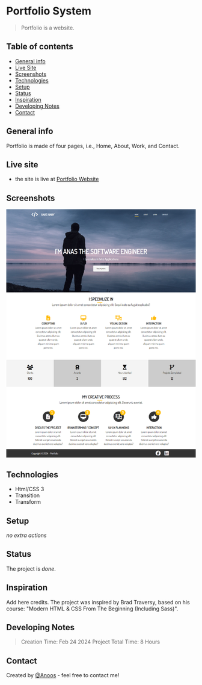 # Portfolio System

> Portfolio is a website.

## Table of contents

- [General info](#general-info)
- [Live Site](#live-site)
- [Screenshots](#screenshots)
- [Technologies](#technologies)
- [Setup](#setup)
- [Status](#status)
- [Inspiration](#inspiration)
- [Developing Notes](#Developing-Notes)
- [Contact](#contact)

## General info

Portfolio is made of four pages, i.e., Home, About, Work, and Contact.

## Live site
- the site is live at [Portfolio Website](https://portfolio-website.netlify.app/)

## Screenshots

![Example screenshot](./img/screenshot.png)

## Technologies

- Html/CSS 3
- Transition
- Transform

## Setup

_no extra actions_

## Status

The project is _done_.

## Inspiration

Add here credits. The project was inspired by Brad Traversy, based on his course: "Modern HTML & CSS From The Beginning (Including Sass)".

## Developing Notes
> Creation Time: Feb 24 2024
> Project Total Time: 8 Hours 

## Contact
Created by [@Anoos](https://www.facebook.com/anashany219) - feel free to contact me!
